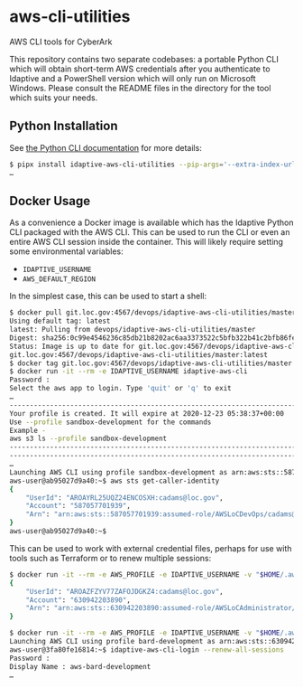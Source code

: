 # aws-cli-utilities

AWS CLI tools for CyberArk

This repository contains two separate codebases: a portable Python CLI which
will obtain short-term AWS credentials after you authenticate to Idaptive and a
PowerShell version which will only run on Microsoft Windows. Please consult the
README files in the directory for the tool which suits your needs.

## Python Installation

See [the Python CLI documentation](./AWS%20CLI%20-%20Idaptive%20V1/README.md) for more details:

```bash
$ pipx install idaptive-aws-cli-utilities --pip-args='--extra-index-url https://git.loc.gov/api/v4/projects/1594/packages/pypi/simple'
…
```

## Docker Usage

As a convenience a Docker image is available which has the Idaptive Python CLI
packaged with the AWS CLI. This can be used to run the CLI or even an entire AWS
CLI session inside the container. This will likely require setting some environmental
variables:

-   `IDAPTIVE_USERNAME`
-   `AWS_DEFAULT_REGION`

In the simplest case, this can be used to start a shell:

```bash
$ docker pull git.loc.gov:4567/devops/idaptive-aws-cli-utilities/master
Using default tag: latest
latest: Pulling from devops/idaptive-aws-cli-utilities/master
Digest: sha256:0c99e4546236c85db21b8202ac6aa3373522c5bfb322b41c2bfb86fe3ca15787
Status: Image is up to date for git.loc.gov:4567/devops/idaptive-aws-cli-utilities/master:latest
git.loc.gov:4567/devops/idaptive-aws-cli-utilities/master:latest
$ docker tag git.loc.gov:4567/devops/idaptive-aws-cli-utilities/master idaptive-aws-cli
$ docker run -it --rm -e IDAPTIVE_USERNAME idaptive-aws-cli
Password :
Select the aws app to login. Type 'quit' or 'q' to exit
…
--------------------------------------------------------------------------------
Your profile is created. It will expire at 2020-12-23 05:38:37+00:00
Use --profile sandbox-development for the commands
Example -
aws s3 ls --profile sandbox-development
--------------------------------------------------------------------------------
--------------------------------------------------------------------------------
…
Launching AWS CLI using profile sandbox-development as arn:aws:sts::587057701939:assumed-role/AWSLoCDevOps/cadams@loc.gov
aws-user@ab95027d9a40:~$ aws sts get-caller-identity
{
    "UserId": "AROAYRL25UQZ24ENCOSXH:cadams@loc.gov",
    "Account": "587057701939",
    "Arn": "arn:aws:sts::587057701939:assumed-role/AWSLoCDevOps/cadams@loc.gov"
}
aws-user@ab95027d9a40:~$
```

This can be used to work with external credential files, perhaps for use with
tools such as Terraform or to renew multiple sessions:

```bash
$ docker run -it --rm -e AWS_PROFILE -e IDAPTIVE_USERNAME -v "$HOME/.aws:/home/aws-user/.aws" idaptive-aws-cli sts get-caller-identity
{
    "UserId": "AROAZFZYV77ZAFOJDGKZ4:cadams@loc.gov",
    "Account": "630942203890",
    "Arn": "arn:aws:sts::630942203890:assumed-role/AWSLoCAdministrator/cadams@loc.gov"
}
```

```bash
$ docker run -it --rm -e AWS_PROFILE -e IDAPTIVE_USERNAME -v "$HOME/.aws:/home/aws-user/.aws" idaptive-aws-cli
Launching AWS CLI using profile bard-development as arn:aws:sts::630942203890:assumed-role/AWSLoCAdministrator/cadams@loc.gov
aws-user@3fa80fe16814:~$ idaptive-aws-cli-login --renew-all-sessions
Password :
Display Name : aws-bard-development
…
```

